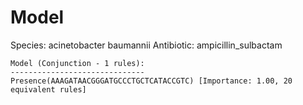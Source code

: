 
# Model

Species: acinetobacter baumannii
Antibiotic: ampicillin_sulbactam

```
Model (Conjunction - 1 rules):
------------------------------
Presence(AAAGATAACGGGATGCCCTGCTCATACCGTC) [Importance: 1.00, 20 equivalent rules]

```


